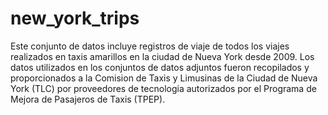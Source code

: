 # new_york_trips

Este conjunto de datos incluye registros de viaje de todos  los viajes realizados en taxis amarillos en la ciudad de Nueva York desde 2009. Los datos utilizados en los 
conjuntos de datos adjuntos fueron recopilados y proporcionados a la Comision de Taxis y Limusinas de la Ciudad de Nueva York (TLC) por proveedores de tecnologia autorizados 
por el Programa de Mejora de Pasajeros de Taxis (TPEP).
